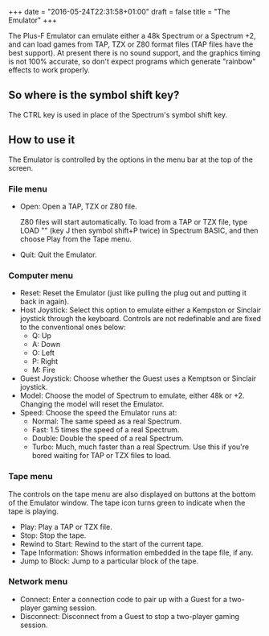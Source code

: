 +++
date = "2016-05-24T22:31:58+01:00"
draft = false
title = "The Emulator"
+++

The Plus-F Emulator can emulate either a 48k Spectrum or a Spectrum +2, and can load games from TAP, TZX or Z80 format files (TAP files have the best support). At present there is no sound support, and the graphics timing is not 100% accurate, so don't expect programs which generate "rainbow" effects to work properly.

## So where is the symbol shift key?

The CTRL key is used in place of the Spectrum's symbol shift key.  

## How to use it

The Emulator is controlled by the options in the menu bar at the top of the screen.

### File menu

* Open: Open a TAP, TZX or Z80 file.
    
    Z80 files will start automatically. To load from a TAP or TZX file, type LOAD "" (key J then symbol shift+P twice) in
    Spectrum BASIC, and then choose Play from the Tape menu. 
  
* Quit: Quit the Emulator.

### Computer menu

* Reset: Reset the Emulator (just like pulling the plug out and putting it back in again).
* Host Joystick: Select this option to emulate either a Kempston or Sinclair joystick through the keyboard. Controls are not redefinable and are fixed to the conventional ones below:
    * Q: Up
    * A: Down
    * O: Left
    * P: Right
    * M: Fire
* Guest Joystick: Choose whether the Guest uses a Kemptson or Sinclair joystick.
* Model: Choose the model of Spectrum to emulate, either 48k or +2. Changing the model will reset the Emulator.
* Speed: Choose the speed the Emulator runs at:
    * Normal: The same speed as a real Spectrum.
    * Fast: 1.5 times the speed of a real Spectrum.
    * Double: Double the speed of a real Spectrum.
    * Turbo: Much, much faster than a real Spectrum. Use this if you're bored waiting for TAP or TZX files to load.

### Tape menu

The controls on the tape menu are also displayed on buttons at the bottom of the Emulator window. The tape icon turns
green to indicate when the tape is playing.

* Play: Play a TAP or TZX file.
* Stop: Stop the tape.
* Rewind to Start: Rewind to the start of the current tape.
* Tape Information: Shows information embedded in the tape file, if any.
* Jump to Block: Jump to a particular block of the tape.

### Network menu

* Connect: Enter a connection code to pair up with a Guest for a two-player gaming session.
* Disconnect: Disconnect from a Guest to stop a two-player gaming session.
